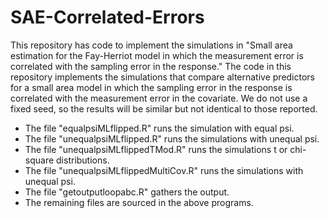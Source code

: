 # SAE-Correlated-Errors
This repository has code to implement the simulations in "Small area estimation for the Fay-Herriot model in which the measurement error is correlated with the sampling error in the response."  The code in this repository implements the simulations that compare alternative predictors for a small area model in which the sampling error in the response is correlated with the measurement error in the covariate. We do not use a fixed seed, so the results will be similar but not identical to those reported. 

* The file "equalpsiMLflipped.R" runs the simulation with equal psi. 
* The file "unequalpsiMLflipped.R" runs the simulations with unequal psi. 
* The file "unequalpsiMLflippedTMod.R" runs the simulations t or chi-square distributions.
* The file "unequalpsiMLflippedMultiCov.R" runs the simulations with unequal psi. 
* The file "getoutputloopabc.R" gathers the output. 
* The remaining files are sourced in the above programs. 
